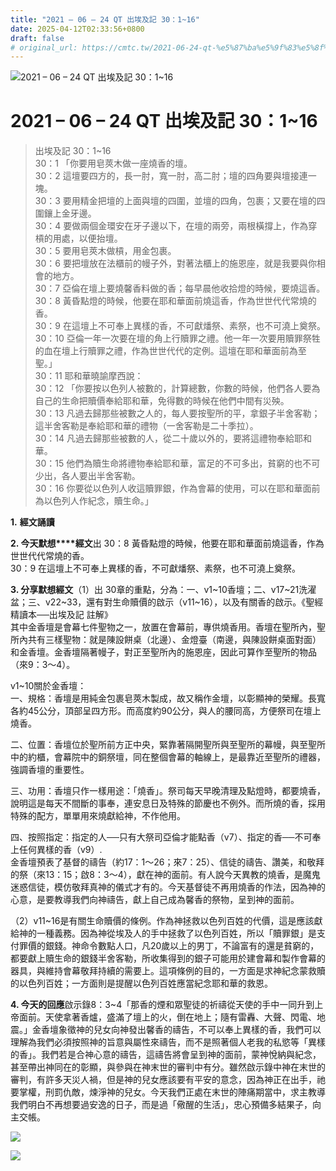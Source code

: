 ```yaml
---
title: "2021 – 06 – 24 QT 出埃及記 30：1~16"
date: 2025-04-12T02:33:56+0800
draft: false
# original_url: https://cmtc.tw/2021-06-24-qt-%e5%87%ba%e5%9f%83%e5%8f%8a%e8%a8%98-30%ef%bc%9a116
---
```


![2021 – 06 – 24 QT 出埃及記 30：1~16](/images/qt.jpg   "2021 – 06 – 24 QT 出埃及記 30：1~16")

# 2021 – 06 – 24 QT 出埃及記 30：1~16

> 出埃及記 30：1~16  
> 30：1 「你要用皂莢木做一座燒香的壇。  
> 30：2 這壇要四方的，長一肘，寬一肘，高二肘；壇的四角要與壇接連一塊。  
> 30：3 要用精金把壇的上面與壇的四圍，並壇的四角，包裹；又要在壇的四圍鑲上金牙邊。  
> 30：4 要做兩個金環安在牙子邊以下，在壇的兩旁，兩根橫撐上，作為穿槓的用處，以便抬壇。  
> 30：5 要用皂莢木做槓，用金包裹。  
> 30：6 要把壇放在法櫃前的幔子外，對著法櫃上的施恩座，就是我要與你相會的地方。  
> 30：7 亞倫在壇上要燒馨香料做的香；每早晨他收拾燈的時候，要燒這香。  
> 30：8 黃昏點燈的時候，他要在耶和華面前燒這香，作為世世代代常燒的香。  
> 30：9 在這壇上不可奉上異樣的香，不可獻燔祭、素祭，也不可澆上奠祭。  
> 30：10 亞倫一年一次要在壇的角上行贖罪之禮。他一年一次要用贖罪祭牲的血在壇上行贖罪之禮，作為世世代代的定例。這壇在耶和華面前為至聖。」  
> 30：11 耶和華曉諭摩西說：  
> 30：12 「你要按以色列人被數的，計算總數，你數的時候，他們各人要為自己的生命把贖價奉給耶和華，免得數的時候在他們中間有災殃。  
> 30：13 凡過去歸那些被數之人的，每人要按聖所的平，拿銀子半舍客勒；這半舍客勒是奉給耶和華的禮物（一舍客勒是二十季拉）。  
> 30：14 凡過去歸那些被數的人，從二十歲以外的，要將這禮物奉給耶和華。  
> 30：15 他們為贖生命將禮物奉給耶和華，富足的不可多出，貧窮的也不可少出，各人要出半舍客勒。  
> 30：16 你要從以色列人收這贖罪銀，作為會幕的使用，可以在耶和華面前為以色列人作紀念，贖生命。」

**1.** **經文誦讀**

**2. 今天默想****經文**出 30：8 黃昏點燈的時候，他要在耶和華面前燒這香，作為世世代代常燒的香。  
30：9 在這壇上不可奉上異樣的香，不可獻燔祭、素祭，也不可澆上奠祭。

**3. 分享默想經文**（1）出 30章的重點，分為：一、v1~10香壇；二、v17~21洗濯盆；三、v22~33，還有對生命贖價的啟示（v11~16），以及有關香的啟示。《聖經精讀本──出埃及記 註解》  
其中金香壇是會幕七件聖物之一，放置在會幕前，專供燒香用。香壇在聖所內，聖所內共有三樣聖物：就是陳設餅桌（北邊）、金燈臺（南邊，與陳設餅桌面對面）和金香壇。金香壇隔著幔子，對正至聖所內的施恩座，因此可算作至聖所的物品（來9：3～4）。

v1~10關於金香壇：  
一、規格：香壇是用純金包裹皂莢木製成，故又稱作金壇，以彰顯神的榮耀。長寬各約45公分，頂部呈四方形。而高度約90公分，與人的腰同高，方便祭司在壇上燒香。

二、位置：香壇位於聖所前方正中央，緊靠著隔開聖所與至聖所的幕幔，與至聖所中的約櫃，會幕院中的銅祭壇，同在整個會幕的軸線上，是最靠近至聖所的禮器，強調香壇的重要性。

三、功用：香壇只作一樣用途：「燒香」。祭司每天早晚清理及點燈時，都要燒香，說明這是每天不間斷的事奉，連安息日及特殊的節慶也不例外。而所燒的香，採用特殊的配方，單單用來燒獻給神，不作他用。

四、按照指定：指定的人──只有大祭司亞倫才能點香（v7）、指定的香──不可奉上任何異樣的香（v9）.  
金香壇預表了基督的禱告（約17：1～26；來7：25）、信徒的禱告、讚美，和敬拜的祭（來13：15；啟8：3～4），獻在神的面前。有人說今天異教的燒香，是魔鬼迷惑信徒，模仿敬拜真神的儀式才有的。今天基督徒不再用燒香的作法，因為神的心意，是要教導我們向神禱告，獻上自己成為馨香的祭物，呈到神的面前。

（2）v11~16是有關生命贖價的條例。作為神拯救以色列百姓的代價，這是應該獻給神的一種義務。因為神從埃及人的手中拯救了以色列百姓，所以「贖罪銀」是支付罪價的銀錢。神命令數點人口，凡20歲以上的男丁，不論富有的還是貧窮的，都要獻上贖生命的銀錢半舍客勒，所收集得到的銀子可能用於建會幕和製作會幕的器具，與維持會幕敬拜持續的需要上。這項條例的目的，一方面是求神紀念蒙救贖的以色列百姓；一方面則是提醒以色列百姓應當紀念耶和華的救恩。

**4. 今天的回應**啟示錄8：3~4「那香的煙和眾聖徒的祈禱從天使的手中一同升到上帝面前。天使拿著香爐，盛滿了壇上的火，倒在地上；隨有雷轟、大聲、閃電、地震。」金香壇象徵神的兒女向神發出馨香的禱告，不可以奉上異樣的香，我們可以理解為我們必須按照神的旨意與屬性來禱告，而不是照著個人老我的私慾等「異樣的香」。我們若是合神心意的禱告，這禱告將會呈到神的面前，蒙神悅納與紀念，甚至帶出神同在的彰顯，與參與在神末世的審判中有分。雖然啟示錄中神在末世的審判，有許多天災人禍，但是神的兒女應該要有平安的意念，因為神正在出手，祂要掌權，刑罰仇敵，煉淨神的兒女。今天我們正處在末世的陣痛期當中，求主教導我們明白不再想要過安逸的日子，而是過「儆醒的生活」，忠心預備多結果子，向主交帳。

![](/images/202106241.jpg)

![](/images/202106242.jpg)